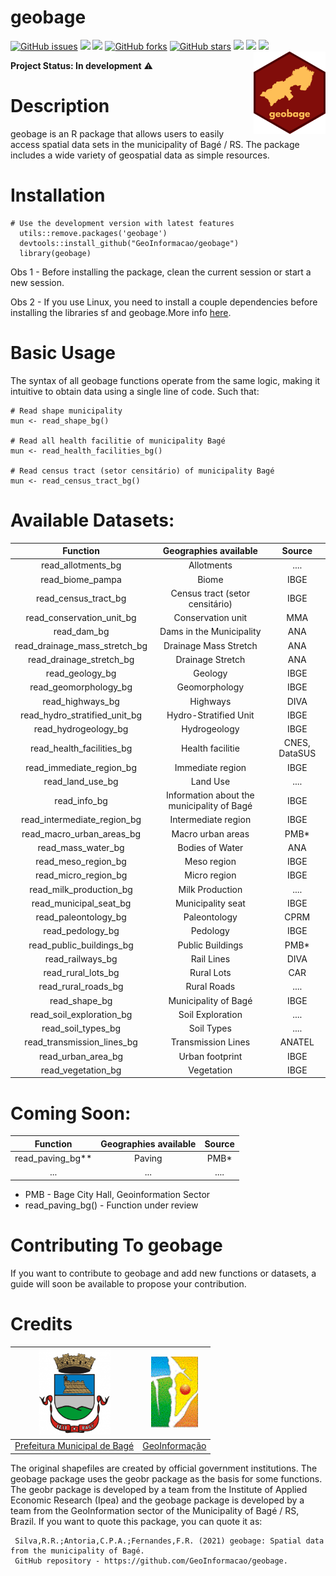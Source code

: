 # **geobage**

<a href="https://github.com/GeoInformacao/geobage/issues"><img alt="GitHub issues" src="https://img.shields.io/github/issues/GeoInformacao/geobage"></a>
<img src="https://img.shields.io/static/v1?label=version&message=v1.0.9000&color=orange&style=flat"/>
<img src="https://img.shields.io/static/v1?label=build&message=passing&color=success&style=flat"/>
<a href="https://github.com/GeoInformacao/geobage/network"><img alt="GitHub forks" src="https://img.shields.io/github/forks/GeoInformacao/geobage"></a>
<a href="https://github.com/GeoInformacao/geobage/stargazers"><img alt="GitHub stars" src="https://img.shields.io/github/stars/GeoInformacao/geobage"></a>
<img src="https://img.shields.io/static/v1?label=license&message=MIT&color=yellow&style=flat"/>
<img src="https://img.shields.io/static/v1?label=license&message=File.LICENSE&color=yellow&style=flat"/>
<img src="https://img.shields.io/static/v1?label=dependence&message=R(>=3.5)&color=red&style=flat"/>
<img src="https://github.com/GeoInformacao/geobage/blob/master/logogeobage.png" width=115 align="right"/>

**Project Status: In development** :warning:

# **Description**
geobage is an R package that allows users to easily access spatial data sets in the municipality of Bagé / RS. 
The package includes a wide variety of geospatial data as simple resources.

# **Installation**
```
# Use the development version with latest features
  utils::remove.packages('geobage')
  devtools::install_github("GeoInformacao/geobage")
  library(geobage)
```
Obs 1 - Before installing the package, clean the current session or start a new session.

Obs 2 - If you use Linux, you need to install a couple dependencies before installing the libraries sf and geobage.More info [here](https://github.com/r-spatial/sf#linux).

# **Basic Usage**
The syntax of all geobage functions operate from the same logic, making it intuitive to obtain data using a single line of code. Such that:
```
# Read shape municipality
mun <- read_shape_bg()

# Read all health facilitie of municipality Bagé
mun <- read_health_facilities_bg()

# Read census tract (setor censitário) of municipality Bagé
mun <- read_census_tract_bg()
```

# **Available Datasets:**

|           Function          |            Geographies available           |     Source    |
|:---------------------------:|:------------------------------------------:|:-------------:|
|     read_allotments_bg      |                  Allotments                |      ....     |
|       read_biome_pampa      |                    Biome                   |      IBGE     |
|     read_census_tract_bg    |       Census tract (setor censitário)      |      IBGE     |
|  read_conservation_unit_bg  |              Conservation unit             |      MMA      |
|        read_dam_bg          |          Dams in the Municipality          |      ANA      |
|read_drainage_mass_stretch_bg|            Drainage Mass Stretch           |      ANA      |
|   read_drainage_stretch_bg  |               Drainage Stretch             |      ANA      |
|      read_geology_bg        |                   Geology                  |      IBGE     |
|   read_geomorphology_bg     |                Geomorphology               |      IBGE     |
|      read_highways_bg       |                  Highways                  |      DIVA     |
|read_hydro_stratified_unit_bg|            Hydro-Stratified Unit           |      IBGE     |
|    read_hydrogeology_bg     |                Hydrogeology                |      IBGE     |
|  read_health_facilities_bg  |              Health facilitie              | CNES, DataSUS |
|   read_immediate_region_bg  |              Immediate region              |      IBGE     |
|      read_land_use_bg       |                  Land Use                  |      ....     |
|         read_info_bg        | Information about the municipality of Bagé |      IBGE     |
| read_intermediate_region_bg |             Intermediate region            |      IBGE     |
|  read_macro_urban_areas_bg  |              Macro urban areas             |      PMB*     | 
|      read_mass_water_bg     |               Bodies of Water              |      ANA      |
|     read_meso_region_bg     |                 Meso region                |      IBGE     |
|     read_micro_region_bg    |                Micro region                |      IBGE     |
|   read_milk_production_bg   |               Milk Production              |      ....     |
|    read_municipal_seat_bg   |              Municipality seat             |      IBGE     |
|     read_paleontology_bg    |                Paleontology                |      CPRM     |
|       read_pedology_bg      |                  Pedology                  |      IBGE     |
|  read_public_buildings_bg   |              Public Buildings              |      PMB*     |
|       read_railways_bg      |                 Rail Lines                 |      DIVA     |
|      read_rural_lots_bg     |                 Rural Lots                 |      CAR      |
|     read_rural_roads_bg     |                Rural Roads                 |      ....     |
|        read_shape_bg        |            Municipality of Bagé            |      IBGE     |
|   read_soil_exploration_bg  |              Soil Exploration              |      ....     |
|     read_soil_types_bg      |                  Soil Types                |      ....     |
| read_transmission_lines_bg  |             Transmission Lines             |     ANATEL    |
|      read_urban_area_bg     |               Urban footprint              |      IBGE     |
|     read_vegetation_bg      |                 Vegetation                 |      IBGE     |

# **Coming Soon:**

|           Function           |  Geographies available | Source |
|:----------------------------:|:----------------------:|:------:|
|        read_paving_bg**      |         Paving         |  PMB*  |
|             ...              |          ...           |  ....  |


* PMB - Bage City Hall, Geoinformation Sector
* read_paving_bg() - Function under review


# **Contributing To geobage**
If you want to contribute to geobage and add new functions or datasets, a guide will soon be available to propose your contribution.

# **Credits**
<right>

| <img src="https://github.com/GeoInformacao/geobage/blob/master/logobage.png" width=115> | <img src="https://github.com/GeoInformacao/geobage/blob/master/logogeoinformacao.png" width=75> |
|----------------------------------------------------------------------------------------------|------------------------------------------------------------------------------------------------------|
|                  [Prefeitura Municipal de Bagé](https://www.bage.rs.gov.br/)                 |                        [GeoInformação](https://sites.google.com/site/ggcbage/)                       |

</right>

The original shapefiles are created by official government institutions. The geobage package uses the geobr package as the basis for some functions.
The geobr package is developed by a team from the Institute of Applied Economic Research (Ipea) and the geobage package is developed by a team from the GeoInformation
sector of the Municipality of Bagé / RS, Brazil. If you want to quote this package, you can quote it as:

     Silva,R.R.;Antoria,C.P.A.;Fernandes,F.R. (2021) geobage: Spatial data from the municipality of Bagé.
     GitHub repository - https://github.com/GeoInformacao/geobage.
